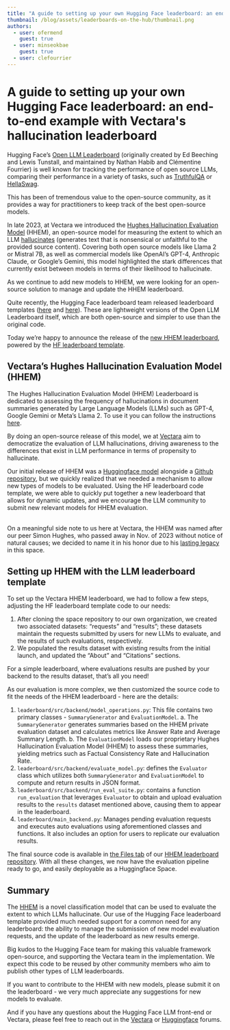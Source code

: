 ```yaml
---
title: "A guide to setting up your own Hugging Face leaderboard: an end-to-end example with Vectara's hallucination leaderboard"
thumbnail: /blog/assets/leaderboards-on-the-hub/thumbnail.png
authors:
  - user: ofermend
    guest: true
  - user: minseokbae
    guest: true
  - user: clefourrier
---
```


# A guide to setting up your own Hugging Face leaderboard: an end-to-end example with Vectara's hallucination leaderboard

Hugging Face’s [Open LLM Leaderboard](https://huggingface.co/spaces/HuggingFaceH4/open_llm_leaderboard) (originally created by Ed Beeching and Lewis Tunstall, and maintained by Nathan Habib and Clémentine Fourrier) is well known for tracking the performance of open source LLMs, comparing their performance in a variety of tasks, such as [TruthfulQA](https://github.com/sylinrl/TruthfulQA) or [HellaSwag](https://rowanzellers.com/hellaswag/).

This has been of tremendous value to the open-source community, as it provides a way for practitioners to keep track of the best open-source models.

In late 2023, at Vectara we introduced the [Hughes Hallucination Evaluation Model](https://huggingface.co/vectara/hallucination_evaluation_model) (HHEM), an open-source model for measuring the extent to which an LLM [hallucinates](https://vectara.com/glossary-of-llm-terms/#h-hallucinations-aka-llm-hallucinations) (generates text that is nonsensical or unfaithful to the provided source content). Covering both open source models like Llama 2 or Mistral 7B, as well as commercial models like OpenAI’s GPT-4, Anthropic Claude, or Google’s Gemini, this model highlighted the stark differences that currently exist between models in terms of their likelihood to hallucinate.

As we continue to add new models to HHEM, we were looking for an open-source solution to manage and update the HHEM leaderboard.

Quite recently, the Hugging Face leaderboard team released leaderboard templates ([here](https://huggingface.co/demo-leaderboard) and [here](https://huggingface.co/demo-leaderboard-backend)). These are lightweight versions of the Open LLM Leaderboard itself, which are both open-source and simpler to use than the original code.

Today we’re happy to announce the release of the [new HHEM leaderboard](https://huggingface.co/spaces/vectara/leaderboard), powered by the [HF leaderboard template](https://huggingface.co/demo-leaderboard-backend).

## Vectara’s Hughes Hallucination Evaluation Model (HHEM)

The Hughes Hallucination Evaluation Model (HHEM) Leaderboard is dedicated to assessing the frequency of hallucinations in document summaries generated by Large Language Models (LLMs) such as GPT-4, Google Gemini or Meta’s Llama 2. To use it you can follow the instructions [here](https://huggingface.co/vectara/hallucination_evaluation_model).

By doing an open-source release of this model, we at [Vectara](https://vectara.com) aim to democratize the evaluation of LLM hallucinations, driving awareness to the differences that exist in LLM performance in terms of propensity to hallucinate.

Our initial release of HHEM was a [Huggingface model](https://huggingface.co/vectara/hallucination_evaluation_model) alongside a [Github repository](https://github.com/vectara/hallucination-leaderboard), but we quickly realized that we needed a mechanism to allow new types of models to be evaluated. Using the HF leaderboard code template, we were able to quickly put together a new leaderboard that allows for dynamic updates, and we encourage the LLM community to submit new relevant models for HHEM evaluation.

<br>
<div class="p-8 rounded-xl bg-green-500/15">
On a meaningful side note to us here at Vectara, the HHEM was named after our peer Simon Hughes, who passed away in Nov. of 2023 without notice of natural causes; we decided to name it in his honor due to his <a href="https://diginomica.com/final-thoughts-memory-simon-mark-hughes-hallucination-research-pioneer" target="_blank">lasting legacy</a> in this space.
</div>

## Setting up HHEM with the LLM leaderboard template

To set up the Vectara HHEM leaderboard, we had to follow a few steps, adjusting the HF leaderboard template code to our needs:

1. After cloning the space repository to our own organization, we created two associated datasets: “requests” and “results”; these datasets maintain the requests submitted by users for new LLMs to evaluate, and the results of such evaluations, respectively.
2. We populated the results dataset with existing results from the initial launch, and updated the “About” and “Citations” sections.

For a simple leaderboard, where evaluations results are pushed by your backend to the results dataset, that’s all you need!

As our evaluation is more complex, we then customized the source code to fit the needs of the HHEM leaderboard - here are the details:

1. `leaderboard/src/backend/model_operations.py`: This file contains two primary classes - `SummaryGenerator` and `EvaluationModel`.
   a. The `SummaryGenerator` generates summaries based on the HHEM private evaluation dataset and calculates metrics like Answer Rate and Average Summary Length.
   b. The `EvaluationModel` loads our proprietary Hughes Hallucination Evaluation Model (HHEM) to assess these summaries, yielding metrics such as Factual Consistency Rate and Hallucination Rate.
2. `leaderboard/src/backend/evaluate_model.py`: defines the `Evaluator` class which utilizes both `SummaryGenerator` and `EvaluationModel` to compute and return results in JSON format.
3. `leaderboard/src/backend/run_eval_suite.py`: contains a function `run_evaluation` that leverages `Evaluator` to obtain and upload evaluation results to the `results` dataset mentioned above, causing them to appear in the leaderboard.
4. `leaderboard/main_backend.py`: Manages pending evaluation requests and executes auto evaluations using aforementioned classes and functions. It also includes an option for users to replicate our evaluation results.

The final source code is available in [the Files tab](https://huggingface.co/spaces/vectara/leaderboard/tree/main) of our [HHEM leaderboard repository](https://huggingface.co/spaces/vectara/leaderboard).
With all these changes, we now have the evaluation pipeline ready to go, and easily deployable as a Huggingface Space.

## Summary

The [HHEM](https://huggingface.co/vectara/hallucination_evaluation_model) is a novel classification model that can be used to evaluate the extent to which LLMs hallucinate. Our use of the Hugging Face leaderboard template provided much needed support for a common need for any leaderboard: the ability to manage the submission of new model evaluation requests, and the update of the leaderboard as new results emerge.

Big kudos to the Hugging Face team for making this valuable framework open-source, and supporting the Vectara team in the implementation. We expect this code to be reused by other community members who aim to publish other types of LLM leaderboards.

If you want to contribute to the HHEM with new models, please submit it on the leaderboard - we very much appreciate any suggestions for new models to evaluate.

And if you have any questions about the Hugging Face LLM front-end or Vectara, please feel free to reach out in the [Vectara](https://discuss.vectara.com/) or [Huggingface](https://discuss.huggingface.co/) forums.
